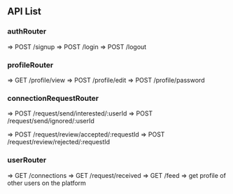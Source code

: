 ## API List

### authRouter
=> POST /signup
=> POST /login
=> POST /logout


### profileRouter
=> GET /profile/view
=> POST /profile/edit
=> POST /profile/password

### connectionRequestRouter
=> POST /request/send/interested/:userId
=> POST /request/send/ignored/:userId

=> POST /request/review/accepted/:requestId
=> POST /request/review/rejected/:requestId

### userRouter
=> GET /connections
=> GET /request/received
=> GET /feed  => get profile of other users on the platform












